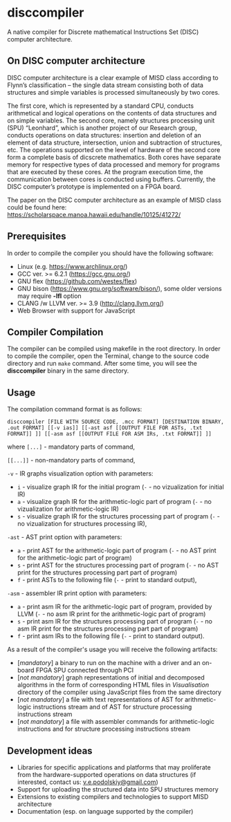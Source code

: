 # disccompiler
A native compiler for Discrete mathematical Instructions Set (DISC) computer architecture.

## On DISC computer architecture
DISC computer architecture is a clear example of MISD class according to Flynn’s classification – the single data stream consisting both of data structures and simple variables is processed simultaneously by two cores.

The first core, which is represented by a standard CPU, conducts arithmetical and logical operations on the contents of data structures and on simple variables. The second core, namely structures processing unit (SPU) “Leonhard”, which is another project of our Research group, conducts operations on data structures: insertion and deletion of an element of data structure, intersection, union and subtraction of structures, etc. The operations supported on the level of hardware of the second core form a complete basis of dicscrete mathematics. Both cores have separate memory for respective types of data processed and memory for programs that are executed by these cores. At the program execution time, the communication between cores is conducted using buffers. Currently, the DISC computer’s prototype is implemented on a FPGA board.

The paper on the DISC computer architecture as an example of MISD class could be found here: https://scholarspace.manoa.hawaii.edu/handle/10125/41272/

## Prerequisites
In order to compile the compiler you should have the following software:
- Linux (e.g. https://www.archlinux.org/)
- GCC ver. >= 6.2.1 (https://gcc.gnu.org/)
- GNU flex (https://github.com/westes/flex)
- GNU bison (https://www.gnu.org/software/bison/), some older versions may require **-lfl** option
- CLANG /w LLVM ver. >= 3.9 (http://clang.llvm.org/)
- Web Browser with support for JavaScript

## Compiler Compilation
The compiler can be compiled using makefile in the root directory.
In order to compile the compiler, open the Terminal, change to the source code directory and run `make` command.
After some time, you will see the **disccompiler** binary in the same directory.

## Usage
The compilation command format is as follows:

```disccompiler [FILE WITH SOURCE CODE, .mcc FORMAT] [DESTINATION BINARY, .out FORMAT] [[-v ias]] [[-ast asf [[OUTPUT FILE FOR ASTs, .txt FORMAT]] ]] [[-asm asf [[OUTPUT FILE FOR ASM IRs, .txt FORMAT]] ]]```

where
`[...]` - mandatory parts of command,

`[[...]]` - non-mandatory parts of command,

`-v` - IR graphs visualization option with parameters:
- `i` - visualize graph IR for the initial program (`-` - no vizualization for initial IR)
- `a` - visualize graph IR for the arithmetic-logic part of program (`-` - no vizualization for arithmetic-logic IR)
- `s` - visualize graph IR for the structures processing part of program (`-` - no vizualization for structures processing IR),

`-ast` - AST print option with parameters:
- `a` - print AST for the arithmetic-logic part of program (`-` - no AST print for the arithmetic-logic part of program)
- `s` - print AST for the structures processing part of program (`-` - no AST print for the structures processing part part of program)
- `f` - print ASTs to the following file (`-` - print to standard output),

`-asm` - assembler IR print option with parameters:
- `a` - print asm IR for the arithmetic-logic part of program, provided by LLVM (`-` - no asm IR print for the arithmetic-logic part of program)
- `s` - print asm IR for the structures processing part of program (`-` - no asm IR print for the structures processing part part of program)
- `f` - print asm IRs to the following file (`-` - print to standard output).

As a result of the compiler's usage you will receive the following artifacts:
- [*mandatory*] a binary to run on the machine with a driver and an on-board FPGA SPU connected through PCI
- [*not mandatory*] graph representations of initial and decomposed algorithms in the form of corresponding HTML files in *Visualisation* directory of the compiler using JavaScript files from the same directory
- [*not mandatory*] a file with text representations of AST for arithmetic-logic instructions stream and of AST for structure processing instructions stream
- [*not mandatory*] a file with assembler commands for arithmetic-logic instructions and for structure processing instructions stream

## Development ideas
- Libraries for specific applications and platforms that may proliferate from the hardware-supported operations on data structures (if interested, contact us: v.e.podolskiy@gmail.com)
- Support for uploading the structured data into SPU structures memory
- Extensions to existing compilers and technologies to support MISD architecture
- Documentation (esp. on language supported by the compiler)